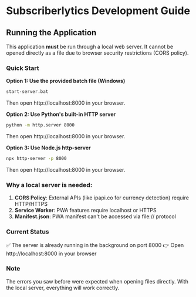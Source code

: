 # Subscriberlytics Development Guide

## Running the Application

This application **must** be run through a local web server. It cannot be opened directly as a file due to browser security restrictions (CORS policy).

### Quick Start

**Option 1: Use the provided batch file (Windows)**
```bash
start-server.bat
```
Then open http://localhost:8000 in your browser.

**Option 2: Use Python's built-in HTTP server**
```bash
python -m http.server 8000
```
Then open http://localhost:8000 in your browser.

**Option 3: Use Node.js http-server**
```bash
npx http-server -p 8000
```
Then open http://localhost:8000 in your browser.

### Why a local server is needed:

1. **CORS Policy**: External APIs (like ipapi.co for currency detection) require HTTP/HTTPS
2. **Service Worker**: PWA features require localhost or HTTPS
3. **Manifest.json**: PWA manifest can't be accessed via file:// protocol

### Current Status

✅ The server is already running in the background on port 8000
👉 Open http://localhost:8000 in your browser

### Note

The errors you saw before were expected when opening files directly. With the local server, everything will work correctly.

